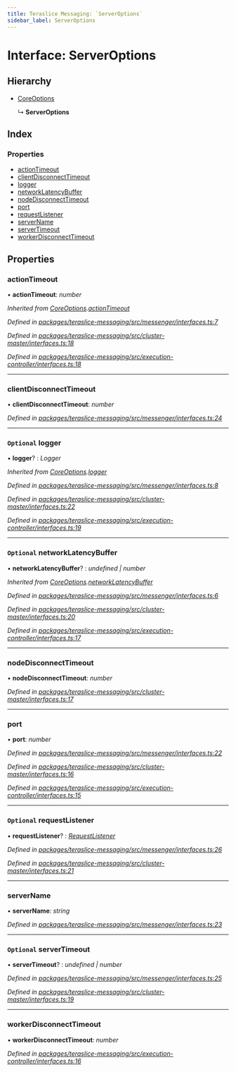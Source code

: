 ```yaml
---
title: Teraslice Messaging: `ServerOptions`
sidebar_label: ServerOptions
---
```


# Interface: ServerOptions

## Hierarchy

* [CoreOptions](coreoptions.md)

  ↳ **ServerOptions**

## Index

### Properties

* [actionTimeout](serveroptions.md#actiontimeout)
* [clientDisconnectTimeout](serveroptions.md#clientdisconnecttimeout)
* [logger](serveroptions.md#optional-logger)
* [networkLatencyBuffer](serveroptions.md#optional-networklatencybuffer)
* [nodeDisconnectTimeout](serveroptions.md#nodedisconnecttimeout)
* [port](serveroptions.md#port)
* [requestListener](serveroptions.md#optional-requestlistener)
* [serverName](serveroptions.md#servername)
* [serverTimeout](serveroptions.md#optional-servertimeout)
* [workerDisconnectTimeout](serveroptions.md#workerdisconnecttimeout)

## Properties

###  actionTimeout

• **actionTimeout**: *number*

*Inherited from [CoreOptions](coreoptions.md).[actionTimeout](coreoptions.md#actiontimeout)*

*Defined in [packages/teraslice-messaging/src/messenger/interfaces.ts:7](https://github.com/terascope/teraslice/blob/653cf7530/packages/teraslice-messaging/src/messenger/interfaces.ts#L7)*

*Defined in [packages/teraslice-messaging/src/cluster-master/interfaces.ts:18](https://github.com/terascope/teraslice/blob/653cf7530/packages/teraslice-messaging/src/cluster-master/interfaces.ts#L18)*

*Defined in [packages/teraslice-messaging/src/execution-controller/interfaces.ts:18](https://github.com/terascope/teraslice/blob/653cf7530/packages/teraslice-messaging/src/execution-controller/interfaces.ts#L18)*

___

###  clientDisconnectTimeout

• **clientDisconnectTimeout**: *number*

*Defined in [packages/teraslice-messaging/src/messenger/interfaces.ts:24](https://github.com/terascope/teraslice/blob/653cf7530/packages/teraslice-messaging/src/messenger/interfaces.ts#L24)*

___

### `Optional` logger

• **logger**? : *Logger*

*Inherited from [CoreOptions](coreoptions.md).[logger](coreoptions.md#optional-logger)*

*Defined in [packages/teraslice-messaging/src/messenger/interfaces.ts:8](https://github.com/terascope/teraslice/blob/653cf7530/packages/teraslice-messaging/src/messenger/interfaces.ts#L8)*

*Defined in [packages/teraslice-messaging/src/cluster-master/interfaces.ts:22](https://github.com/terascope/teraslice/blob/653cf7530/packages/teraslice-messaging/src/cluster-master/interfaces.ts#L22)*

*Defined in [packages/teraslice-messaging/src/execution-controller/interfaces.ts:19](https://github.com/terascope/teraslice/blob/653cf7530/packages/teraslice-messaging/src/execution-controller/interfaces.ts#L19)*

___

### `Optional` networkLatencyBuffer

• **networkLatencyBuffer**? : *undefined | number*

*Inherited from [CoreOptions](coreoptions.md).[networkLatencyBuffer](coreoptions.md#optional-networklatencybuffer)*

*Defined in [packages/teraslice-messaging/src/messenger/interfaces.ts:6](https://github.com/terascope/teraslice/blob/653cf7530/packages/teraslice-messaging/src/messenger/interfaces.ts#L6)*

*Defined in [packages/teraslice-messaging/src/cluster-master/interfaces.ts:20](https://github.com/terascope/teraslice/blob/653cf7530/packages/teraslice-messaging/src/cluster-master/interfaces.ts#L20)*

*Defined in [packages/teraslice-messaging/src/execution-controller/interfaces.ts:17](https://github.com/terascope/teraslice/blob/653cf7530/packages/teraslice-messaging/src/execution-controller/interfaces.ts#L17)*

___

###  nodeDisconnectTimeout

• **nodeDisconnectTimeout**: *number*

*Defined in [packages/teraslice-messaging/src/cluster-master/interfaces.ts:17](https://github.com/terascope/teraslice/blob/653cf7530/packages/teraslice-messaging/src/cluster-master/interfaces.ts#L17)*

___

###  port

• **port**: *number*

*Defined in [packages/teraslice-messaging/src/messenger/interfaces.ts:22](https://github.com/terascope/teraslice/blob/653cf7530/packages/teraslice-messaging/src/messenger/interfaces.ts#L22)*

*Defined in [packages/teraslice-messaging/src/cluster-master/interfaces.ts:16](https://github.com/terascope/teraslice/blob/653cf7530/packages/teraslice-messaging/src/cluster-master/interfaces.ts#L16)*

*Defined in [packages/teraslice-messaging/src/execution-controller/interfaces.ts:15](https://github.com/terascope/teraslice/blob/653cf7530/packages/teraslice-messaging/src/execution-controller/interfaces.ts#L15)*

___

### `Optional` requestListener

• **requestListener**? : *[RequestListener](requestlistener.md)*

*Defined in [packages/teraslice-messaging/src/messenger/interfaces.ts:26](https://github.com/terascope/teraslice/blob/653cf7530/packages/teraslice-messaging/src/messenger/interfaces.ts#L26)*

*Defined in [packages/teraslice-messaging/src/cluster-master/interfaces.ts:21](https://github.com/terascope/teraslice/blob/653cf7530/packages/teraslice-messaging/src/cluster-master/interfaces.ts#L21)*

___

###  serverName

• **serverName**: *string*

*Defined in [packages/teraslice-messaging/src/messenger/interfaces.ts:23](https://github.com/terascope/teraslice/blob/653cf7530/packages/teraslice-messaging/src/messenger/interfaces.ts#L23)*

___

### `Optional` serverTimeout

• **serverTimeout**? : *undefined | number*

*Defined in [packages/teraslice-messaging/src/messenger/interfaces.ts:25](https://github.com/terascope/teraslice/blob/653cf7530/packages/teraslice-messaging/src/messenger/interfaces.ts#L25)*

*Defined in [packages/teraslice-messaging/src/cluster-master/interfaces.ts:19](https://github.com/terascope/teraslice/blob/653cf7530/packages/teraslice-messaging/src/cluster-master/interfaces.ts#L19)*

___

###  workerDisconnectTimeout

• **workerDisconnectTimeout**: *number*

*Defined in [packages/teraslice-messaging/src/execution-controller/interfaces.ts:16](https://github.com/terascope/teraslice/blob/653cf7530/packages/teraslice-messaging/src/execution-controller/interfaces.ts#L16)*
